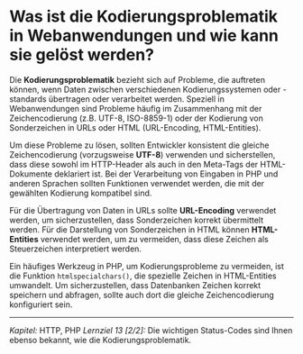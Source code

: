 # Was ist die Kodierungsproblematik in Webanwendungen und wie kann sie gelöst werden?

Die **Kodierungsproblematik** bezieht sich auf Probleme, die auftreten können, wenn Daten zwischen verschiedenen Kodierungssystemen oder -standards übertragen oder verarbeitet werden. Speziell in Webanwendungen sind Probleme häufig im Zusammenhang mit der Zeichencodierung (z.B. UTF-8, ISO-8859-1) oder der Kodierung von Sonderzeichen in URLs oder HTML (URL-Encoding, HTML-Entities).

Um diese Probleme zu lösen, sollten Entwickler konsistent die gleiche Zeichencodierung (vorzugsweise **UTF-8**) verwenden und sicherstellen, dass diese sowohl im HTTP-Header als auch in den Meta-Tags der HTML-Dokumente deklariert ist. Bei der Verarbeitung von Eingaben in PHP und anderen Sprachen sollten Funktionen verwendet werden, die mit der gewählten Kodierung kompatibel sind.

Für die Übertragung von Daten in URLs sollte **URL-Encoding** verwendet werden, um sicherzustellen, dass Sonderzeichen korrekt übermittelt werden. Für die Darstellung von Sonderzeichen in HTML können **HTML-Entities** verwendet werden, um zu vermeiden, dass diese Zeichen als Steuerzeichen interpretiert werden.

Ein häufiges Werkzeug in PHP, um Kodierungsprobleme zu vermeiden, ist die Funktion `htmlspecialchars()`, die spezielle Zeichen in HTML-Entities umwandelt. Um sicherzustellen, dass Datenbanken Zeichen korrekt speichern und abfragen, sollte auch dort die gleiche Zeichencodierung konfiguriert sein.

---

_Kapitel:_ HTTP, PHP
_Lernziel 13 \[2/2\]:_ Die wichtigen Status-Codes sind Ihnen ebenso bekannt, wie die Kodierungsproblematik.
